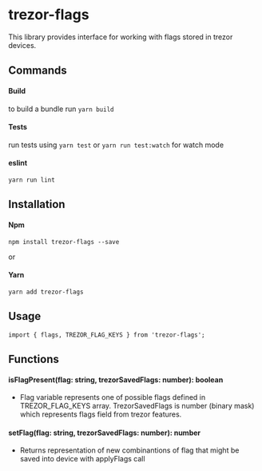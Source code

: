 trezor-flags
=========

This library provides interface for working with flags stored in trezor devices. 

Commands
-----

#### Build 
to build a bundle run `yarn build`

#### Tests
run tests using `yarn test` or `yarn run test:watch` for watch mode

#### eslint
`yarn run lint`

Installation
-----

#### Npm 
```npm install trezor-flags --save```

or

#### Yarn
```yarn add trezor-flags```

Usage
-----

```import { flags, TREZOR_FLAG_KEYS } from 'trezor-flags';```

Functions
-----

#### isFlagPresent(flag: string, trezorSavedFlags: number): boolean
- Flag variable represents one of possible flags defined in TREZOR_FLAG_KEYS array. TrezorSavedFlags is number (binary mask) which represents flags field from trezor features. 

#### setFlag(flag: string, trezorSavedFlags: number): number 
- Returns representation of new combinantions of flag that might be saved into device with applyFlags call

